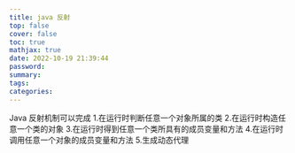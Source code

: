 ```yaml
---
title: java 反射
top: false
cover: false
toc: true
mathjax: true
date: 2022-10-19 21:39:44
password:
summary:
tags:
categories:
---
```


Java 反射机制可以完成 1.在运行时判断任意一个对象所属的类 2.在运行时构造任意一个类的对象 3.在运行时得到任意一个类所具有的成员变量和方法 4.在运行时调用任意一个对象的成员变量和方法 5.生成动态代理

  <!-- more -->
